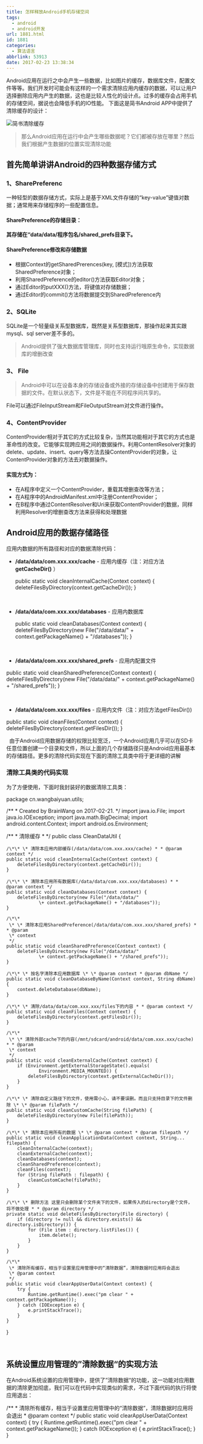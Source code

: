 ```yaml
---
title: 怎样释放Android手机存储空间
tags:
  - android
  - android开发
url: 1881.html
id: 1881
categories:
  - 算法语言
abbrlink: 53913
date: 2017-02-23 13:38:34
---
```


Android应用在运行之中会产生一些数据，比如图片的缓存，数据库文件，配置文件等等。我们开发时可能会有这样的一个需求清除应用内缓存的数据，可以让用户选择删除应用内产生的数据，这也是比较人性化的设计点。过多的缓存会占用手机的存储空间，据说也会降低手机的IO性能。 下面这是简书Android APP中提供了清除缓存的设计：

![简书清除缓存](http://wangbaiyuan.cn/wp-content/uploads/2017/02/20170223133730116.jpg)

> 那么Android应用在运行中会产生哪些数据呢？它们都被存放在哪里？然后我们根据产生数据的位置实现清除功能

首先简单讲讲Android的四种数据存储方式
----------------------

### 1、SharePreferenc

一种轻型的数据存储方式，实际上是基于XML文件存储的“key-value”键值对数据；通常用来存储程序的一些配置信息。

#### SharePreference的存储目录：

**其存储在“data/data/程序包名/shared_prefs目录下。**

#### SharePreference修改和存储数据

*   根据Context的getSharedPrerences(key, \[模式\])方法获取SharedPreference对象；
*   利用SharedPreference的editor()方法获取Editor对象；
*   通过Editor的putXXX()方法，将键值对存储数据；
*   通过Editor的commit()方法将数据提交到SharedPreference内

### 2、SQLite

SQLite是一个轻量级关系型数据库，既然是关系型数据库，那操作起来其实跟mysql、sql server差不多的。

> Android提供了强大数据库管理库，同时也支持运行哦原生命令，实现数据库的增删改查

### 3、 File

> Android中可以在设备本身的存储设备或外接的存储设备中创建用于保存数据的文件。在默认状态下，文件是不能在不同程序间共享的。

File可以通过FileInputStream和FileOutputStream对文件进行操作。

### 4、ContentProvider

ContentProvider相对于其它的方式比较复杂，当然其功能相对于其它的方式也是革命性的改变。它能够实现跨应用之间的数据操作。利用ContentResolver对象的delete、update、insert、query等方法去操ContentProvider的对象，让ContentProvider对象的方法去对数据操作。

#### 实现方式为：

*   在A程序中定义一个ContentProvider，重载其增删查改等方法；
*   在A程序中的AndroidManifest.xml中注册ContentProvider；
*   在B程序中通过ContentResolver和Uri来获取ContentProvider的数据，同样利用Resolver的增删查改方法来获得和处理数据

Android应用的数据存储路径
----------------

应用内数据的所有路径和对应的数据清除代码：

*   **/data/data/com.xxx.xxx/cache** \- 应用内缓存（注：对应方法**getCacheDir()** ）
    
      public static void cleanInternalCache(Context context) {
          deleteFilesByDirectory(context.getCacheDir());
      }
    
     
*   **/data/data/com.xxx.xxx/databases** \- 应用内数据库
    
      public static void cleanDatabases(Context context) {
          deleteFilesByDirectory(new File("/data/data/"
                  \+ context.getPackageName() + "/databases"));
      }
    
     
*   **/data/data/com.xxx.xxx/shared_prefs** \- 应用内配置文件

 public static void cleanSharedPreference(Context context) {
        deleteFilesByDirectory(new File("/data/data/"
                \+ context.getPackageName() + "/shared_prefs"));
    }

 

*   **/data/data/com.xxx.xxx/files** \- 应用内文件（注：对应方法getFilesDir())

  public static void cleanFiles(Context context) {
        deleteFilesByDirectory(context.getFilesDir());
    }

  由于Android应用数据存储的权限比较宽泛，一个Android应用几乎可以在SD卡任意位置创建一个目录和文件，所以上面的几个存储路径只是Android应用最基本的存储路径。更多的清除代码实现在下面的清除工具类中将于更详细的讲解

### 清除工具类的代码实现

为了方便使用，下面时我封装好的数据清除工具类：

package cn.wangbaiyuan.utils;

/\*\*
 \* Created by BrainWang on 2017-02-21.
 */
import java.io.File;
import java.io.IOException;
import java.math.BigDecimal;
import android.content.Context;
import android.os.Environment;

/\*\*
 \* 清除缓存
 *
 */
public class CleanDataUtil {


    /\*\* \* 清除本应用内部缓存(/data/data/com.xxx.xxx/cache) * * @param context */
    public static void cleanInternalCache(Context context) {
        deleteFilesByDirectory(context.getCacheDir());
    }

    /\*\* \* 清除本应用所有数据库(/data/data/com.xxx.xxx/databases) * * @param context */
    public static void cleanDatabases(Context context) {
        deleteFilesByDirectory(new File("/data/data/"
                \+ context.getPackageName() + "/databases"));
    }

    /\*\*
     \* \* 清除本应用SharedPreference(/data/data/com.xxx.xxx/shared_prefs) * * @param
     \* context
     */
    public static void cleanSharedPreference(Context context) {
        deleteFilesByDirectory(new File("/data/data/"
                \+ context.getPackageName() + "/shared_prefs"));
    }

    /\*\* \* 按名字清除本应用数据库 \* \* @param context * @param dbName */
    public static void cleanDatabaseByName(Context context, String dbName) {
        context.deleteDatabase(dbName);
    }

    /\*\* \* 清除/data/data/com.xxx.xxx/files下的内容 * * @param context */
    public static void cleanFiles(Context context) {
        deleteFilesByDirectory(context.getFilesDir());
    }

    /\*\*
     \* \* 清除外部cache下的内容(/mnt/sdcard/android/data/com.xxx.xxx/cache) * * @param
     \* context
     */
    public static void cleanExternalCache(Context context) {
        if (Environment.getExternalStorageState().equals(
                Environment.MEDIA_MOUNTED)) {
            deleteFilesByDirectory(context.getExternalCacheDir());
        }
    }

    /\*\* \* 清除自定义路径下的文件，使用需小心，请不要误删。而且只支持目录下的文件删除 \* \* @param filePath */
    public static void cleanCustomCache(String filePath) {
        deleteFilesByDirectory(new File(filePath));
    }

    /\*\* \* 清除本应用所有的数据 \* \* @param context * @param filepath */
    public static void cleanApplicationData(Context context, String... filepath) {
        cleanInternalCache(context);
        cleanExternalCache(context);
        cleanDatabases(context);
        cleanSharedPreference(context);
        cleanFiles(context);
        for (String filePath : filepath) {
            cleanCustomCache(filePath);
        }
    }

    /\*\* \* 删除方法 这里只会删除某个文件夹下的文件，如果传入的directory是个文件，将不做处理 * * @param directory */
    private static void deleteFilesByDirectory(File directory) {
        if (directory != null && directory.exists() && directory.isDirectory()) {
            for (File item : directory.listFiles()) {
                item.delete();
            }
        }
    }

    /\*\*
     \* 清除所有缓存，相当于设置里应用管理中的“清除数据”，清除数据时应用将会退出
     \* @param context
     */
    public static void clearAppUserData(Context context) {
        try {
            Runtime.getRuntime().exec("pm clear " + context.getPackageName());
        } catch (IOException e) {
            e.printStackTrace();
        }
    }

}

 

系统设置应用管理的”清除数据“的实现方法
--------------------

在Android系统设置的应用管理中，提供了”清除数据“的功能，这一功能对应用数据的清除更加彻底，我们可以在代码中实现类似的需求，不过下面代码的执行将使应用退出：

  /\*\*
     \* 清除所有缓存，相当于设置里应用管理中的“清除数据”，清除数据时应用将会退出
     \* @param context
     */
    public static void clearAppUserData(Context context) {
        try {
            Runtime.getRuntime().exec("pm clear " + context.getPackageName());
        } catch (IOException e) {
            e.printStackTrace();
        }
    }